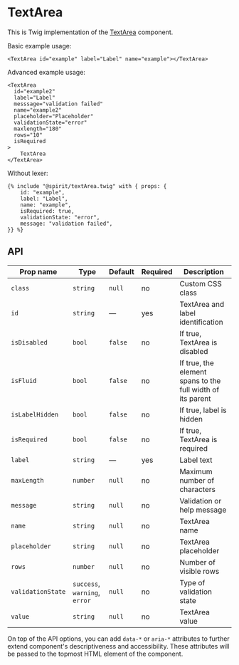 # TextArea

This is Twig implementation of the [TextArea] component.

Basic example usage:

```twig
<TextArea id="example" label="Label" name="example"></TextArea>
```

Advanced example usage:

```twig
<TextArea
  id="example2"
  label="Label"
  messsage="validation failed"
  name="example2"
  placeholder="Placeholder"
  validationState="error"
  maxlength="180"
  rows="10"
  isRequired
>
    TextArea
</TextArea>
```

Without lexer:

```twig
{% include "@spirit/textArea.twig" with { props: {
    id: "example",
    label: "Label",
    name: "example",
    isRequired: true,
    validationState: "error",
    message: "validation failed",
}} %}
```

## API

| Prop name         | Type                          | Default | Required | Description                                                |
| ----------------- | ----------------------------- | ------- | -------- | ---------------------------------------------------------- |
| `class`           | `string`                      | `null`  | no       | Custom CSS class                                           |
| `id`              | `string`                      | —       | yes      | TextArea and label identification                          |
| `isDisabled`      | `bool`                        | `false` | no       | If true, TextArea is disabled                              |
| `isFluid`         | `bool`                        | `false` | no       | If true, the element spans to the full width of its parent |
| `isLabelHidden`   | `bool`                        | `false` | no       | If true, label is hidden                                   |
| `isRequired`      | `bool`                        | `false` | no       | If true, TextArea is required                              |
| `label`           | `string`                      | —       | yes      | Label text                                                 |
| `maxLength`       | `number`                      | `null`  | no       | Maximum number of characters                               |
| `message`         | `string`                      | `null`  | no       | Validation or help message                                 |
| `name`            | `string`                      | `null`  | no       | TextArea name                                              |
| `placeholder`     | `string`                      | `null`  | no       | TextArea placeholder                                       |
| `rows`            | `number`                      | `null`  | no       | Number of visible rows                                     |
| `validationState` | `success`, `warning`, `error` | `null`  | no       | Type of validation state                                   |
| `value`           | `string`                      | `null`  | no       | TextArea value                                             |

On top of the API options, you can add `data-*` or `aria-*` attributes to
further extend component's descriptiveness and accessibility. These attributes
will be passed to the topmost HTML element of the component.

[textarea]: https://github.com/lmc-eu/spirit-design-system/tree/main/packages/web/src/scss/components/TextArea
